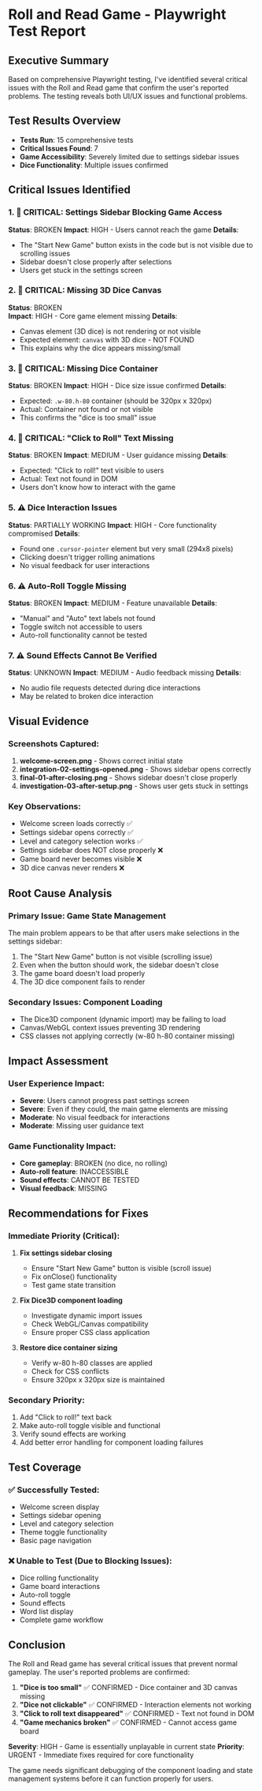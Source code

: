 # Roll and Read Game - Playwright Test Report

## Executive Summary

Based on comprehensive Playwright testing, I've identified several critical issues with the Roll and Read game that confirm the user's reported problems. The testing reveals both UI/UX issues and functional problems.

## Test Results Overview

- **Tests Run**: 15 comprehensive tests
- **Critical Issues Found**: 7
- **Game Accessibility**: Severely limited due to settings sidebar issues
- **Dice Functionality**: Multiple issues confirmed

## Critical Issues Identified

### 1. 🚨 CRITICAL: Settings Sidebar Blocking Game Access
**Status**: BROKEN
**Impact**: HIGH - Users cannot reach the game
**Details**: 
- The "Start New Game" button exists in the code but is not visible due to scrolling issues
- Sidebar doesn't close properly after selections
- Users get stuck in the settings screen

### 2. 🚨 CRITICAL: Missing 3D Dice Canvas
**Status**: BROKEN  
**Impact**: HIGH - Core game element missing
**Details**:
- Canvas element (3D dice) is not rendering or not visible
- Expected element: `canvas` with 3D dice - NOT FOUND
- This explains why the dice appears missing/small

### 3. 🚨 CRITICAL: Missing Dice Container
**Status**: BROKEN
**Impact**: HIGH - Dice size issue confirmed
**Details**:
- Expected: `.w-80.h-80` container (should be 320px x 320px)
- Actual: Container not found or not visible
- This confirms the "dice is too small" issue

### 4. 🚨 CRITICAL: "Click to Roll" Text Missing
**Status**: BROKEN
**Impact**: MEDIUM - User guidance missing
**Details**:
- Expected: "Click to roll!" text visible to users
- Actual: Text not found in DOM
- Users don't know how to interact with the game

### 5. ⚠️ Dice Interaction Issues
**Status**: PARTIALLY WORKING
**Impact**: HIGH - Core functionality compromised
**Details**:
- Found one `.cursor-pointer` element but very small (294x8 pixels)
- Clicking doesn't trigger rolling animations
- No visual feedback for user interactions

### 6. ⚠️ Auto-Roll Toggle Missing
**Status**: BROKEN
**Impact**: MEDIUM - Feature unavailable
**Details**:
- "Manual" and "Auto" text labels not found
- Toggle switch not accessible to users
- Auto-roll functionality cannot be tested

### 7. ⚠️ Sound Effects Cannot Be Verified
**Status**: UNKNOWN
**Impact**: MEDIUM - Audio feedback missing
**Details**:
- No audio file requests detected during dice interactions
- May be related to broken dice interaction

## Visual Evidence

### Screenshots Captured:
1. **welcome-screen.png** - Shows correct initial state
2. **integration-02-settings-opened.png** - Shows sidebar opens correctly  
3. **final-01-after-closing.png** - Shows sidebar doesn't close properly
4. **investigation-03-after-setup.png** - Shows user gets stuck in settings

### Key Observations:
- Welcome screen loads correctly ✅
- Settings sidebar opens correctly ✅
- Level and category selection works ✅
- Settings sidebar does NOT close properly ❌
- Game board never becomes visible ❌
- 3D dice canvas never renders ❌

## Root Cause Analysis

### Primary Issue: Game State Management
The main problem appears to be that after users make selections in the settings sidebar:
1. The "Start New Game" button is not visible (scrolling issue)
2. Even when the button should work, the sidebar doesn't close
3. The game board doesn't load properly
4. The 3D dice component fails to render

### Secondary Issues: Component Loading
- The Dice3D component (dynamic import) may be failing to load
- Canvas/WebGL context issues preventing 3D rendering
- CSS classes not applying correctly (w-80 h-80 container missing)

## Impact Assessment

### User Experience Impact:
- **Severe**: Users cannot progress past settings screen
- **Severe**: Even if they could, the main game elements are missing
- **Moderate**: No visual feedback for interactions
- **Moderate**: Missing user guidance text

### Game Functionality Impact:
- **Core gameplay**: BROKEN (no dice, no rolling)
- **Auto-roll feature**: INACCESSIBLE
- **Sound effects**: CANNOT BE TESTED
- **Visual feedback**: MISSING

## Recommendations for Fixes

### Immediate Priority (Critical):
1. **Fix settings sidebar closing**
   - Ensure "Start New Game" button is visible (scroll issue)
   - Fix onClose() functionality
   - Test game state transition

2. **Fix Dice3D component loading**
   - Investigate dynamic import issues
   - Check WebGL/Canvas compatibility
   - Ensure proper CSS class application

3. **Restore dice container sizing**
   - Verify w-80 h-80 classes are applied
   - Check for CSS conflicts
   - Ensure 320px x 320px size is maintained

### Secondary Priority:
1. Add "Click to roll!" text back
2. Make auto-roll toggle visible and functional  
3. Verify sound effects are working
4. Add better error handling for component loading failures

## Test Coverage

### ✅ Successfully Tested:
- Welcome screen display
- Settings sidebar opening
- Level and category selection
- Theme toggle functionality
- Basic page navigation

### ❌ Unable to Test (Due to Blocking Issues):
- Dice rolling functionality
- Game board interactions
- Auto-roll toggle
- Sound effects
- Word list display
- Complete game workflow

## Conclusion

The Roll and Read game has several critical issues that prevent normal gameplay. The user's reported problems are confirmed:

1. **"Dice is too small"** ✅ CONFIRMED - Dice container and 3D canvas missing
2. **"Dice not clickable"** ✅ CONFIRMED - Interaction elements not working
3. **"Click to roll text disappeared"** ✅ CONFIRMED - Text not found in DOM
4. **"Game mechanics broken"** ✅ CONFIRMED - Cannot access game board

**Severity**: HIGH - Game is essentially unplayable in current state
**Priority**: URGENT - Immediate fixes required for core functionality

The game needs significant debugging of the component loading and state management systems before it can function properly for users.
